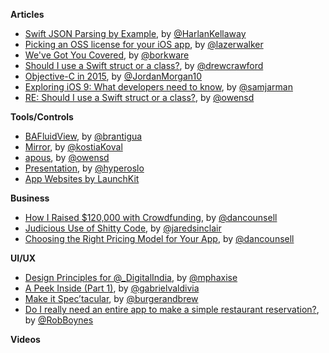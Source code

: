 **Articles**

* [Swift JSON Parsing by Example](http://harlankellaway.com/blog/2015/07/05/swift-json-parsing-by-example/), by [@HarlanKellaway](https://twitter.com/HarlanKellaway)
* [Picking an OSS license for your iOS app](http://blog.lazerwalker.com/cortado/2015/07/05/open-source-licenses.html), by [@lazerwalker](https://twitter.com/lazerwalker)
* [We've Got You Covered](https://www.bignerdranch.com/blog/weve-got-you-covered/), by [@borkware](https://twitter.com/borkware)
* [Should I use a Swift struct or a class?](http://faq.sealedabstract.com/structs_or_classes/), by [@drewcrawford](https://twitter.com/drewcrawford)
* [Objective-C in 2015](https://medium.com/the-traveled-ios-developers-guide/objective-c-in-2015-3cb7dab3690c), by [@JordanMorgan10](https://twitter.com/JordanMorgan10)
* [Exploring iOS 9: What developers need to know](http://insights.carnivalmobile.com/exploring-ios-9/), by [@samjarman](https://twitter.com/samjarman)
* [RE: Should I use a Swift struct or a class?](http://owensd.io/2015/07/05/re-struct-or-class.html), by [@owensd](https://twitter.com/owensd)

**Tools/Controls**

* [BAFluidView](https://github.com/antiguab/BAFluidView), by [@brantigua](https://twitter.com/brantigua)
* [Mirror](https://github.com/kostiakoval/Mirror), by [@kostiaKoval](https://twitter.com/kostiaKoval)
* [apous](https://github.com/owensd/apous), by [@owensd](https://twitter.com/owensd)
* [Presentation](https://github.com/hyperoslo/Presentation), by [@hyperoslo](https://twitter.com/hyperoslo)
* [App Websites by LaunchKit](https://launchkit.io/websites/)

**Business**

* [How I Raised $120,000 with Crowdfunding](http://dancounsell.com/articles/how-i-raised-120000-dollars-with-crowdfunding), by [@dancounsell](https://twitter.com/dancounsell)
* [Judicious Use of Shitty Code](http://blog.jaredsinclair.com/post/123277602945/judicious-use-of-shitty-code), by [@jaredsinclair](https://twitter.com/jaredsinclair)
* [Choosing the Right Pricing Model for Your App](http://dancounsell.typed.com/articles/choosing-the-right-pricing-model-for-your-app), by [@dancounsell](https://twitter.com/dancounsell)

**UI/UX**

* [Design Principles for @_DigitalIndia](https://medium.com/ux-for-india/design-principles-for-digitalindia-16200abc3229), by [@mphaxise](https://twitter.com/mphaxise)
* [A Peek Inside (Part 1)](https://medium.com/user-experience-design-1/a-peek-inside-part-1-ee35b6338c2b), by [@gabrielvaldivia](https://twitter.com/gabrielvaldivia)
* [Make it Spec’tacular](https://medium.com/@burgerandbrew/make-it-spec-tacular-68d075523d9c), by [@burgerandbrew](https://twitter.com/burgerandbrew)
* [Do I really need an entire app to make a simple restaurant reservation?](https://medium.com/@robboynes/do-i-really-need-an-entire-app-to-make-a-simple-restaurant-reservation-1d8a1928af9d), by [@RobBoynes](https://twitter.com/RobBoynes)

**Videos**

